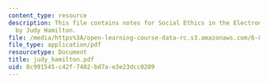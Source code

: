 ```yaml
---
content_type: resource
description: This file contains notes for Social Ethics in the Electronic Community
  by Judy Hamilton.
file: /media/https%3A/open-learning-course-data-rc.s3.amazonaws.com/6-805-ethics-and-the-law-on-the-electronic-frontier-fall-2005/8c991545c42f7402bd7ae3e23dcc0289_judy_hamilton.pdf
file_type: application/pdf
resourcetype: Document
title: judy_hamilton.pdf
uid: 8c991545-c42f-7402-bd7a-e3e23dcc0289
---
```

